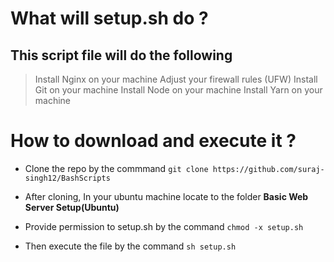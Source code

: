 # What will setup.sh do ?
## This script file will do the following
> Install Nginx on your machine
> Adjust your firewall rules (UFW)
> Install Git on your machine
> Install Node on your machine
> Install Yarn on your machine

# How to download and execute it ?

- Clone the repo by the commmand 
``` git clone https://github.com/suraj-singh12/BashScripts ```

- After cloning, In your ubuntu machine locate to the folder **Basic Web Server Setup(Ubuntu)**

- Provide permission to setup.sh by the command
``` chmod -x setup.sh ```

- Then execute the file by the command 
``` sh setup.sh ```
